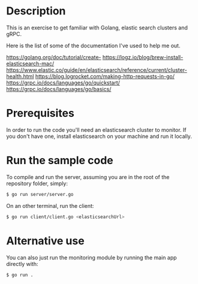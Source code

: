 # Description
This is an exercise to get familiar with Golang, elastic search clusters and gRPC.

Here is the list of some of the documentation I've used to help me out. 

https://golang.org/doc/tutorial/create-
https://logz.io/blog/brew-install-elasticsearch-mac/
https://www.elastic.co/guide/en/elasticsearch/reference/current/cluster-health.html
https://blog.logrocket.com/making-http-requests-in-go/
https://grpc.io/docs/languages/go/quickstart/
https://grpc.io/docs/languages/go/basics/

# Prerequisites
In order to run the code you'll need an elasticsearch cluster to monitor. If you don't have one, install elasticsearch on your machine and run it locally.

# Run the sample code
To compile and run the server, assuming you are in the root of the repository
folder, simply:

```sh
$ go run server/server.go
```

On an other terminal, run the client:

```sh
$ go run client/client.go <elasticsearchUrl>
```

# Alternative use
You can also just run the monitoring module by running the main app directly with:

```sh
$ go run .
```
